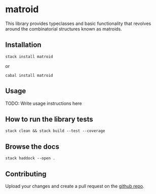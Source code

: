 # matroid

This library provides typeclasses and basic functionality that revolves around the combinatorial structures
known as matroids.

## Installation

```
stack install matroid
```
or
```
cabal install matroid
```

## Usage

TODO: Write usage instructions here

## How to run the library tests

```
stack clean && stack build --test --coverage
```

## Browse the docs

```
stack haddock --open .
```

## Contributing

Upload your changes and create a pull request on the [github repo](https://github.com/alb-i/h-matroid).